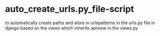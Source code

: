 # auto_create_urls.py_file-script

to automatically create paths and store in  urlspatterns  in the urls.py  file in django based on the views which inherits apiview in the views.py
